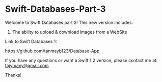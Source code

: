 # Swift-Databases-Part-3

Welcome to Swift Databases part 3! This new version includes:
1. The ability to upload & download images from a WebSite

Link to Swift Databases 1:

https://github.com/tanmayb123/Database-App

If you have any questions or want a Swift 1.2 version, please contact me at: tajymany@gmail.com

Thanks!
